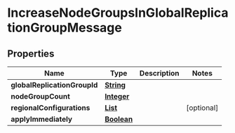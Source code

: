

# IncreaseNodeGroupsInGlobalReplicationGroupMessage


## Properties

| Name | Type | Description | Notes |
|------------ | ------------- | ------------- | -------------|
|**globalReplicationGroupId** | [**String**](String.md) |  |  |
|**nodeGroupCount** | [**Integer**](Integer.md) |  |  |
|**regionalConfigurations** | [**List**](List.md) |  |  [optional] |
|**applyImmediately** | [**Boolean**](Boolean.md) |  |  |



